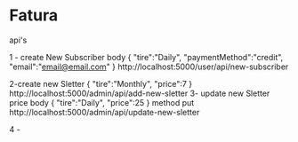 # Fatura

api's 


1 -
 create New Subscriber 
body 
{
    "tire":"Daily",
    "paymentMethod":"credit",
    "email":"email@email.com"
}
http://localhost:5000/user/api/new-subscriber

 2-create new Sletter 
 {
    "tire":"Monthly",
    "price":7
}
http://localhost:5000/admin/api/add-new-sletter
3- update new Sletter price 
body 
{
    "tire":"Daily",
    "price":25
}
method put
http://localhost:5000/admin/api/update-new-sletter




4 - 